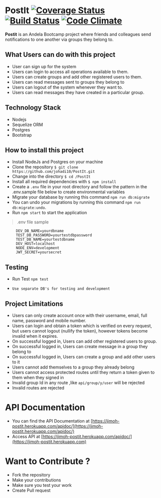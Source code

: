 # PostIt [![Coverage Status](https://coveralls.io/repos/github/johadi10/PostIt/badge.svg?branch=group-routes-develop)](https://coveralls.io/github/johadi10/PostIt?branch=group-routes-develop) [![Build Status](https://travis-ci.org/johadi10/PostIt.svg?branch=master)](https://travis-ci.org/johadi10/PostIt) [![Code Climate](https://codeclimate.com/github/johadi10/PostIt/badges/gpa.svg)](https://codeclimate.com/github/johadi10/PostIt)


**Postit** is an Andela Bootcamp project where friends and colleagues send notifications to one another via groups they belong to.

## What Users can do with this project

* User can sign up for the system
* Users can login to access all operations available to them.
* Users can create groups and add other registered users to them.
* Users can read messages sent to groups they belong to
* Users can logout of the system whenever they want to.
* Users can read messages they have created in a particular group.

## Technology Stack
* Nodejs
* Sequelize ORM
* Postgres
* Bootstrap

## How to install this project

-   Install NodeJs and Postgres on your machine
-   Clone the repository `$ git clone https://github.com/johadi10/PostIt.git`
-   Change into the directory `$ cd /PostIt`
-   Install all required dependencies with `$ npm install`
-   Create a `.env` file in your root directory and follow the pattern in the .env.sample file below to create environmental variables
-   Migrate your database by running this command `npm run db:migrate`
-   You can undo your migrations by running this command `npm run db:migrate:undo`.
-   Run `npm start` to start the application

>   .env file sample
```DEV_DB_PASSWORD=yourpassword
     DEV_DB_NAME=yourdbname
     TEST_DB_PASSWORD=yourtestdbpassword
     TEST_DB_NAME=yourtestdbname
     DEV_HOST=localhost
     NODE_ENV=development
     JWT_SECRET=yoursecret 
```
   
## Testing
-   Run Test `npm test`

-   `Use separate DB's for testing and development`

##  Project Limitations
  * Users can only create account once with their username, email, full name, password and mobile number.
  * Users can login and obtain a token which is verified on every request, but users cannot logout (nullify the token), however tokens
  become invalid when it expires.
  * On successful logged in, Users can add other registered users to group.
  * On successful logged in, Users can create message in a group they belong to
  * On successful logged in, Users can create a group and add other users to it
  * Users cannot add themselves to a group they already belong
  * Users cannot access protected routes until they return a token given to them when they signed in
  * Invalid group Id in any route ,like `api/group/y/user` will be rejected
  * Invalid routes are rejected
  
  # API Documentation
  * You can find the API Documentation at [https://jimoh-postit.herokuapp.com/apidoc/](https://jimoh-postit.herokuapp.com/apidoc/)
  * Access API at [https://jimoh-postit.herokuapp.com/apidoc/](https://jimoh-postit.herokuapp.com)
  
  # Want to Contribute ?
  * Fork the repository
  * Make your contributions
  * Make sure you test your work
  * Create Pull request 
